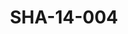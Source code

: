 ---
pid: SHA-14-004
title: SHA-14-004
language: en
original_label: 
rights: Sharhabil Ahmed
location_of_original: Sharhabil Ahmed
photographer_or_studio: 
scanned_from: photograph 7.2 by 10.4
_date: '1965'
location: Tunisia
description: Sharhabil Ahmed and his band
additional_notes: 
permission_display: 'yes'
on_server: 'no'
on_website: 'no'
permalink: /photopages/en/SHA-14-004.html
layout: photo-page
---